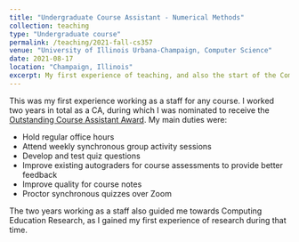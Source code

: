 ```yaml
---
title: "Undergraduate Course Assistant - Numerical Methods"
collection: teaching
type: "Undergraduate course"
permalink: /teaching/2021-fall-cs357
venue: "University of Illinois Urbana-Champaign, Computer Science"
date: 2021-08-17
location: "Champaign, Illinois"
excerpt: My first experience of teaching, and also the start of the Computing Education Research path. 
---
```


This was my first experience working as a staff for any course. I worked two years in total as a CA, during which I was nominated to receive the [Outstanding Course Assistant Award](https://siebelschool.illinois.edu/about/awards/undergraduate-scholarships-awards/outstanding-course-assistants). My main duties were:

- Hold regular office hours
- Attend weekly synchronous group activity sessions
- Develop and test quiz questions
- Improve existing autograders for course assessments to provide better feedback
- Improve quality for course notes
- Proctor synchronous quizzes over Zoom

The two years working as a staff also guided me towards Computing Education Research, as I gained my first experience of research during that time.
